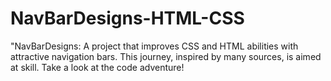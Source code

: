 # NavBarDesigns-HTML-CSS
"NavBarDesigns: A project that improves CSS and HTML abilities with attractive navigation bars. This journey, inspired by many sources, is aimed at skill. Take a look at the code adventure! 
